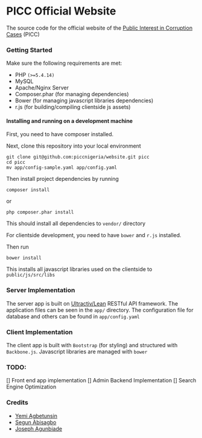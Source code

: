 PICC Official Website
=====================

The source code for the official website of the [Public Interest in Corruption Cases](http://picc.com.ng) (PICC)

### Getting Started

Make sure the following requirements are met:

* PHP `(>=5.4.14)`
* MySQL
* Apache/Nginx Server
* Composer.phar (for managing dependencies)
* Bower (for managing javascript libraries dependencies)
* r.js (for building/compiling clientside js assets)

#### Installing and running on a development machine

First, you need to have composer installed.

Next, clone this repository into your local environment

    git clone git@github.com:piccnigeria/website.git picc
    cd picc
    mv app/config-sample.yaml app/config.yaml

Then install project dependencies by running

    composer install

or

    php composer.phar install

This should install all dependencies to `vendor/` directory

For clientside development, you need to have `bower` and `r.js` installed.

Then run

    bower install

This installs all javascript libraries used on the clientside to `public/js/src/libs`

### Server Implementation

The server app is built on [Ultractiv/Lean](https://github.com/ultractiv/lean) RESTful API framework. The application files can be
seen in the `app/` directory. The configuration file for database and others can be found in `app/config.yaml`

### Client Implementation

The client app is built with `Bootstrap` (for styling) and structured with `Backbone.js`. Javascript libraries are managed with `bower`

### TODO:

[] Front end app implementation
[] Admin Backend Implementation
[] Search Engine Optimization

### Credits

+ [Yemi Agbetunsin](https://github.com/temiyemi)
+ [Segun Abisagbo](https://github.com/segebee)
+ [Joseph Agunbiade](https://github.com/josephagunbiade)
